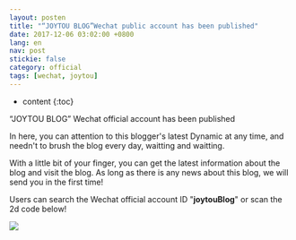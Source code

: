 ```yaml
---
layout: posten
title: "“JOYTOU BLOG”Wechat public account has been published"
date: 2017-12-06 03:02:00 +0800
lang: en
nav: post
stickie: false
category: official
tags: [wechat, joytou]
---
```


* content
{:toc}

“JOYTOU BLOG” Wechat official account has been published
<!-- more -->

<p>In here, you can attention to this blogger's latest Dynamic at any time, and needn't to brush the blog every day, waitting and waitting.</p>
<p>With a little bit of your finger, you can get the latest information about the blog and visit the blog. As long as there is any news about this blog, we will send you in the first time!</p>
<p>Users can search the Wechat official account ID "<b>joytouBlog</b>" or scan the 2d code below!</p>
<img src="{{ '/assets/qrcode_for_gh_fdcd74bd5633_1280.jpg' | prepend: site.baseurl }}" class="img-responsive"/>
